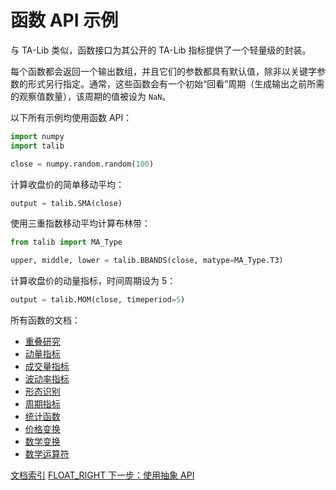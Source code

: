 # 函数 API 示例

与 TA-Lib 类似，函数接口为其公开的 TA-Lib 指标提供了一个轻量级的封装。

每个函数都会返回一个输出数组，并且它们的参数都具有默认值，除非以关键字参数的形式另行指定。通常，这些函数会有一个初始“回看”周期（生成输出之前所需的观察值数量），该周期的值被设为 ``NaN``。

以下所有示例均使用函数 API：

```python
import numpy
import talib

close = numpy.random.random(100)
```

计算收盘价的简单移动平均：

```python
output = talib.SMA(close)
```

使用三重指数移动平均计算布林带：

```python
from talib import MA_Type

upper, middle, lower = talib.BBANDS(close, matype=MA_Type.T3)
```

计算收盘价的动量指标，时间周期设为 5：

```python
output = talib.MOM(close, timeperiod=5)
```

所有函数的文档：

* [重叠研究](func_groups/overlap_studies.md)
* [动量指标](func_groups/momentum_indicators.md)
* [成交量指标](func_groups/volume_indicators.md)
* [波动率指标](func_groups/volatility_indicators.md)
* [形态识别](func_groups/pattern_recognition.md)
* [周期指标](func_groups/cycle_indicators.md)
* [统计函数](func_groups/statistic_functions.md)
* [价格变换](func_groups/price_transform.md)
* [数学变换](func_groups/math_transform.md)
* [数学运算符](func_groups/math_operators.md)

[文档索引](doc_index.md)
[FLOAT_RIGHT 下一步：使用抽象 API](abstract.md)